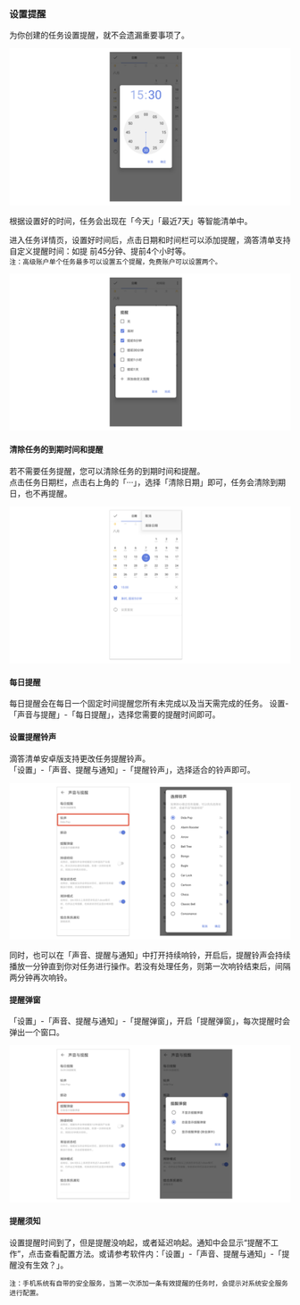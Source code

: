 ### 设置提醒

为你创建的任务设置提醒，就不会遗漏重要事项了。

![](../../images/android/task/Settingtime.png)

根据设置好的时间，任务会出现在「今天」「最近7天」等智能清单中。

进入任务详情页，设置好时间后，点击日期和时间栏可以添加提醒，滴答清单支持自定义提醒时间：如提  前45分钟、提前4个小时等。 <br>`注：高级账户单个任务最多可以设置五个提醒，免费账户可以设置两个。`

![](../../images/android/task/Setalert.png)

#### 清除任务的到期时间和提醒

若不需要任务提醒，您可以清除任务的到期时间和提醒。 <br>点击任务日期栏，点击右上角的「···」，选择「清除日期」即可，任务会清除到期日，也不再提醒。

![](../../images/android/task/reminder.png)

#### 每日提醒

每日提醒会在每日一个固定时间提醒您所有未完成以及当天需完成的任务。 设置-「声音与提醒」-「每日提醒」，选择您需要的提醒时间即可。

#### 设置提醒铃声

滴答清单安卓版支持更改任务提醒铃声。 <br>「设置」-「声音、提醒与通知」-「提醒铃声」，选择适合的铃声即可。

![](../../images/android/task/ringing.png)

同时，也可以在「声音、提醒与通知」中打开持续响铃，开启后，提醒铃声会持续播放一分钟直到你对任务进行操作。若没有处理任务，则第一次响铃结束后，间隔两分钟再次响铃。

#### 提醒弹窗

「设置」-「声音、提醒与通知」-「提醒弹窗」，开启「提醒弹窗」，每次提醒时会弹出一个窗口。

![](../../images/android/task/Remind20pop.png)


#### 提醒须知

设置提醒时间到了，但是提醒没响起，或者延迟响起。通知中会显示“提醒不工作”，点击查看配置方法。或请参考软件内：「设置」-「声音、提醒与通知」-「提醒没有生效？」。

`注：手机系统有自带的安全服务，当第一次添加一条有效提醒的任务时，会提示对系统安全服务进行配置。`

